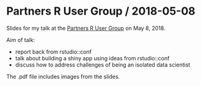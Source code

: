 # Partners R User Group / 2018-05-08

Slides for my talk at the [Partners R User Group](https://rc.partners.org/support-training/training/partners-r-user-group) on May 8, 2018. 

Aim of talk:

* report back from rstudio::conf
* talk about building a shiny app using ideas from rstudio::conf
* discuss how to address challenges of being an isolated data scientist

The .pdf file includes images from the slides. 
